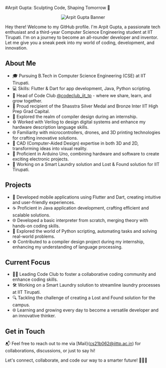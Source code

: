 #Arpit Gupta: Sculpting Code, Shaping Tomorrow 🌌
<div align="center">
  <img src="https://ibb.co/MZ25jSL" alt="Arpit Gupta Banner">
</div>

Hey there! Welcome to my GitHub profile. I'm Arpit Gupta, a passionate tech enthusiast and a third-year Computer Science Engineering student at IIT Tirupati. I'm on a journey to become an all-rounder developer and inventor. Let me give you a sneak peek into my world of coding, development, and innovation.

## About Me

- 🎓 Pursuing B.Tech in Computer Science Engineering (CSE) at IIT Tirupati.
- 💻 Skills: Flutter & Dart for app development, Java, Python scripting.
- 🚀 Head of Code Club [@codeclub_iit_tp](https://github.com/codeclubiittp) - where we share, learn, and grow together.
- 🏅 Proud recipient of the Shasstra Silver Medal and Bronze Inter IIT High Prep Grad Capital.
- 🧠 Explored the realm of compiler design during an internship.
- ⚙️ Worked with Verilog to design digital systems and enhance my hardware description language skills.
- 🌐 Familiarity with microcontrollers, drones, and 3D printing technologies for crafting innovative solutions.
- 🎨 CAD (Computer-Aided Design) expertise in both 3D and 2D, transforming ideas into visual reality.
- 🔌 Proficient in Arduino Uno, combining hardware and software to create exciting electronic projects.
- 🌟 Working on a Smart Laundry solution and Lost & Found solution for IIT Tirupati.

## Projects

- 📱 Developed mobile applications using Flutter and Dart, creating intuitive and user-friendly experiences.
- ☕ Proficient in Java application development, crafting efficient and scalable solutions.
- 🌐 Developed a basic interpreter from scratch, merging theory with hands-on coding skills.
- 🐍 Explored the world of Python scripting, automating tasks and solving real-world problems.
- ⚙️ Contributed to a compiler design project during my internship, enhancing my understanding of language processing.

## Current Focus

- 👨‍💻 Leading Code Club to foster a collaborative coding community and enhance coding skills.
- 🛠️ Working on a Smart Laundry solution to streamline laundry processes at IIT Tirupati.
- 🔍 Tackling the challenge of creating a Lost and Found solution for the campus.
- 🌐 Learning and growing every day to become a versatile developer and an innovative thinker.

## Get in Touch

📬 Feel free to reach out to me via [Mail}(cs21b062@iittp.ac.in) for collaborations, discussions, or just to say hi!

Let's connect, collaborate, and code our way to a smarter future! 🚀👨‍💻
